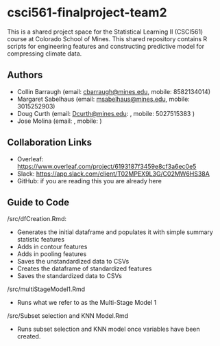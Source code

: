 # csci561-finalproject-team2

This is a shared project space for the Statistical Learning II (CSCI561) course at Colorado School of Mines. This shared repository contains R scripts for engineering features and constructing predictive model for compressing climate data.

## Authors

- Collin Barraugh (email: cbarraugh@mines.edu, mobile: 8582134014)
- Margaret Sabelhaus (email: msabelhaus@mines.edu, mobile: 3015252903)
- Doug Curth (email: Dcurth@mines.edu: , mobile: 5027515383 )
- Jose Molina (email: , mobile: )

## Collaboration Links

- Overleaf: <https://www.overleaf.com/project/6193187f3459e8cf3a6ec0e5>
- Slack: <https://app.slack.com/client/T02MPEX9L3G/C02MW6HS38A>
- GitHub: if you are reading this you are already here

## Guide to Code

/src/dfCreation.Rmd: 
- Generates the initial dataframe and populates it with simple summary statistic features
- Adds in contour features
- Adds in pooling features
- Saves the unstandardized data to CSVs
- Creates the dataframe of standardized features
- Saves the standardized data to CSVs

/src/multiStageModel1.Rmd
- Runs what we refer to as the Multi-Stage Model 1

/src/Subset selection and KNN Model.Rmd
- Runs subset selection and KNN model once variables have been created.





